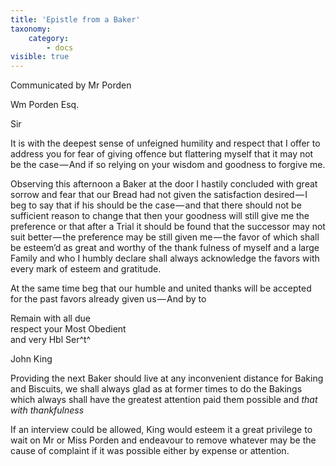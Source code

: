 ```yaml
---
title: 'Epistle from a Baker'
taxonomy:
    category:
        - docs
visible: true
---
```


<div class="author">Communicated by Mr Porden</div>

Wm Porden Esq.

Sir

It is with the deepest sense of unfeigned humility and respect that I offer to address you for fear of giving offence but flattering myself that it may not be the case — And if so relying on your wisdom and goodness to forgive me.

Observing this afternoon a Baker at the door I hastily concluded with great sorrow and fear that our Bread had not given the satisfaction desired — I beg to say that if his should be the case — and that there should not be sufficient reason to change that then your goodness will still give me the preference or that after a Trial it should be found that the successor may not suit better — the preference may be still given me — the favor of which shall be esteem’d as great and worthy of the thank fulness of myself and a large Family and who I humbly declare shall always acknowledge the favors with every mark of esteem and gratitude.

At the same time beg that our humble and united thanks will be accepted for the past favors already given us — And by to

Remain with all due  
respect your Most Obedient  
and very Hbl Ser^t^  

John King

Providing the next Baker should live at any inconvenient distance for Baking and Biscuits, we shall always glad as at former times to do the Bakings which always shall have the greatest attention paid them possible and *that with thankfulness*

If an interview could be allowed, King would esteem it a great privilege to wait on Mr or Miss Porden and endeavour to remove whatever may be the cause of complaint if it was possible either by expense or attention.